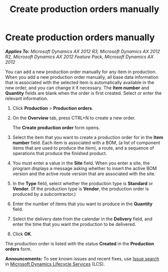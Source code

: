 ﻿---
title: Create production orders manually
TOCTitle: Create production orders manually
ms:assetid: 16b0d630-522a-4dd7-92c5-d6eb494b3117
ms:mtpsurl: https://technet.microsoft.com/en-us/library/Aa569893(v=AX.60)
ms:contentKeyID: 37008244
ms.date: 04/18/2014
mtps_version: v=AX.60
---

# Create production orders manually 


_**Applies To:** Microsoft Dynamics AX 2012 R3, Microsoft Dynamics AX 2012 R2, Microsoft Dynamics AX 2012 Feature Pack, Microsoft Dynamics AX 2012_

You can add a new production order manually for any item in production. When you add a new production order manually, all base data information that is associated with the selected item is automatically available in the new order, and you can change it if necessary. The **Item number** and **Quantity** fields are blank when the order is first created. Select or enter the relevant information.

1.  Click **Production** \> **Production orders**.

2.  On the **Overview** tab, press CTRL+N to create a new order.
    
    The **Create production order** form opens.

3.  Select the item that you want to create a production order for in the **Item number** field. Each item is associated with a BOM, (a list of component items that are used to produce the item), a route, and a sequence of operations that produce the finished product.

4.  You must enter a value in the **Site** field. When you enter a site, the program displays a message asking whether to insert the active BOM version and the active route version that are associated with the site.

5.  In the **Type** field, select whether the production type is **Standard** or **Vendor**. (If the production type is **Vendor**, the production order is produced by a subcontractor.)

6.  Enter the number of items that you want to produce in the **Quantity** field.

7.  Select the delivery date from the calendar in the **Delivery** field, and enter the time that you want the production to be delivered.

8.  Click **OK**.

The production order is listed with the status **Created** in the **Production orders** form.

  
**Announcements:** To see known issues and recent fixes, use [Issue search](http://go.microsoft.com/fwlink/?linkid=389258) in [Microsoft Dynamics Lifecycle Services](http://go.microsoft.com/fwlink/?linkid=306505) (LCS).

